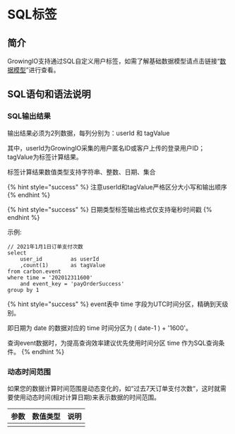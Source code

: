 # SQL标签

## 简介

GrowingIO支持通过SQL自定义用户标签，如需了解基础数据模型请点击链接“[数据模型](https://docs.growingio.com/op/introduction/data-model/)”进行查看。

## SQL语句和语法说明

### SQL输出结果

输出结果必须为2列数据，每列分别为：userId 和 tagValue

其中，userId为GrowingIO采集的用户匿名ID或客户上传的登录用户ID；tagValue为标签计算结果。

标签计算结果数值类型支持字符串、整数、日期、集合

{% hint style="success" %}
注意userId和tagValue严格区分大小写和输出顺序
{% endhint %}

{% hint style="success" %}
日期类型标签输出格式仅支持毫秒时间戳
{% endhint %}

示例: 

```text
// 2021年1月1日订单支付次数
select 
    user_id         as userId
    ,count(1)       as tagValue
from carbon.event
where time = '202012311600'
    and event_key = 'payOrderSuccess'
group by 1
```

{% hint style="success" %}
event表中 time 字段为UTC时间分区，精确到天级别。

即日期为 date 的数据对应的 time 时间分区为 \( date-1 \) + '1600'。

查询event数据时，为提高查询效率建议优先使用时间分区 time 作为SQL查询条件。
{% endhint %}

### 动态时间范围

如果您的数据计算时间范围是动态变化的，如“过去7天订单支付次数“，这时就需要使用动态时间\(相对计算日期\)来表示数据的时间范围。

| 参数 | 数值类型 | 说明 |
| :--- | :--- | :--- |
|  |  |  |

  
  






